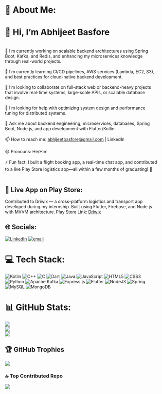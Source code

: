 # 💫 About Me:
# 👋 Hi, I’m Abhijeet Basfore
<br>🔭 I’m currently working on scalable backend architectures using Spring Boot, Kafka, and Redis, and enhancing my microservices knowledge through real-world projects.<br><br>🌱 I’m currently learning CI/CD pipelines, AWS services (Lambda, EC2, S3), and best practices for cloud-native backend development.<br><br>👯 I’m looking to collaborate on full-stack web or backend-heavy projects that involve real-time systems, large-scale APIs, or scalable database design.<br><br>🤔 I’m looking for help with optimizing system design and performance tuning for distributed systems.<br><br>💬 Ask me about backend engineering, microservices, databases, Spring Boot, Node.js, and app development with Flutter/Kotlin.<br><br>📫 How to reach me: abhijeetbasfore@gmail.com | LinkedIn<br><br>😄 Pronouns: He/Him<br><br>⚡ Fun fact: I built a flight booking app, a real-time chat app, and contributed to a live Play Store logistics app—all within a few months of graduating! 🚀<br>  <br>

## 📱 Live App on Play Store:  
Contributed to Driwix — a cross-platform logistics and transport app developed during my internship. Built using Flutter, Firebase, and Node.js with MVVM architecture. Play Store Link: [Driwix](https://play.google.com/store/apps/details?id=com.driwix.app&hl=en)


## 🌐 Socials:
[![LinkedIn](https://img.shields.io/badge/LinkedIn-%230077B5.svg?logo=linkedin&logoColor=white)]([https://linkedin.com/in//in/abhijeet-basfore-b8a9b420a/](https://www.linkedin.com/in/abhijeet-basfore-b8a9b420a/)) [![email](https://img.shields.io/badge/Email-D14836?logo=gmail&logoColor=white)](mailto:abhijeetbasfore@gmail.com) 

# 💻 Tech Stack:
![Kotlin](https://img.shields.io/badge/kotlin-%237F52FF.svg?style=for-the-badge&logo=kotlin&logoColor=white) ![C++](https://img.shields.io/badge/c++-%2300599C.svg?style=for-the-badge&logo=c%2B%2B&logoColor=white) ![C](https://img.shields.io/badge/c-%2300599C.svg?style=for-the-badge&logo=c&logoColor=white) ![Dart](https://img.shields.io/badge/dart-%230175C2.svg?style=for-the-badge&logo=dart&logoColor=white) ![Java](https://img.shields.io/badge/java-%23ED8B00.svg?style=for-the-badge&logo=openjdk&logoColor=white) ![JavaScript](https://img.shields.io/badge/javascript-%23323330.svg?style=for-the-badge&logo=javascript&logoColor=%23F7DF1E) ![HTML5](https://img.shields.io/badge/html5-%23E34F26.svg?style=for-the-badge&logo=html5&logoColor=white) ![CSS3](https://img.shields.io/badge/css3-%231572B6.svg?style=for-the-badge&logo=css3&logoColor=white) ![Python](https://img.shields.io/badge/python-3670A0?style=for-the-badge&logo=python&logoColor=ffdd54) ![Apache Kafka](https://img.shields.io/badge/Apache%20Kafka-000?style=for-the-badge&logo=apachekafka) ![Express.js](https://img.shields.io/badge/express.js-%23404d59.svg?style=for-the-badge&logo=express&logoColor=%2361DAFB) ![Flutter](https://img.shields.io/badge/Flutter-%2302569B.svg?style=for-the-badge&logo=Flutter&logoColor=white) ![NodeJS](https://img.shields.io/badge/node.js-6DA55F?style=for-the-badge&logo=node.js&logoColor=white) ![Spring](https://img.shields.io/badge/spring-%236DB33F.svg?style=for-the-badge&logo=spring&logoColor=white) ![MySQL](https://img.shields.io/badge/mysql-4479A1.svg?style=for-the-badge&logo=mysql&logoColor=white) ![MongoDB](https://img.shields.io/badge/MongoDB-%234ea94b.svg?style=for-the-badge&logo=mongodb&logoColor=white)
# 📊 GitHub Stats:
![](https://github-readme-stats.vercel.app/api?username=abhizzzeeet&theme=dark&hide_border=false&include_all_commits=false&count_private=false)<br/>
![](https://nirzak-streak-stats.vercel.app/?user=abhizzzeeet&theme=dark&hide_border=false)<br/>
![](https://github-readme-stats.vercel.app/api/top-langs/?username=abhizzzeeet&theme=dark&hide_border=false&include_all_commits=false&count_private=false&layout=compact)

## 🏆 GitHub Trophies
![](https://github-profile-trophy.vercel.app/?username=abhizzzeeet&theme=radical&no-frame=false&no-bg=true&margin-w=4)

### 🔝 Top Contributed Repo
![](https://github-contributor-stats.vercel.app/api?username=abhizzzeeet&limit=5&theme=dark&combine_all_yearly_contributions=true)

<!-- Proudly created with GPRM ( https://gprm.itsvg.in ) -->
